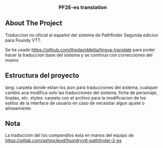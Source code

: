 
<div align="center">
<h3 align="center">PF2E-es translation</h3>

</div>

<!-- ABOUT THE PROJECT -->

## About The Project

Traduccion no oficial al español del sistema de Pathfinder Segunda edicion para Foundy VTT.

Se ha usado https://github.com/thedaviddelta/lingva-translate para poder hacer la traduccion base del sistema y se continuo con correcciones del mismo

## Estructura del proyecto

lang: carpeta donde estan los json para traducciones del sistema, cualquer cambio aca modifica solo las traducciones del sistema, ficha de personaje, tiradas, etc.
styles: carpeta con el archivo para la modificacion de los estilos de la interface de usuario en caso de necesitar algun ajuste o alineamiento

## Nota
La traduccion del los compendios esta en manos del equipo de https://gitlab.com/ashmcleod/foundryvtt-pathfinder-2-es

